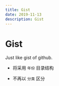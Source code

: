 ```yaml
---
title: Gist
date: 2019-11-13
description: Gist
---
```


# Gist

Just like gist of github.

- 将采用 `年份` 目录结构

- 不再以 `分类` 区分